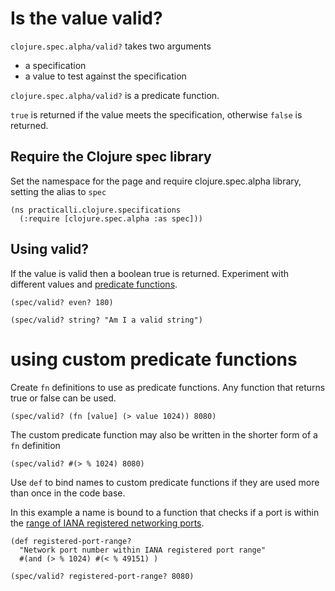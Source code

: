 # Is the value valid?
`clojure.spec.alpha/valid?` takes two arguments
- a specification
- a value to test against the specification

`clojure.spec.alpha/valid?` is a predicate function.

`true` is returned if the value meets the specification, otherwise `false` is returned.

## Require the Clojure spec library
Set the namespace for the page and require clojure.spec.alpha library, setting the alias to `spec`
```eval-clojure
(ns practicalli.clojure.specifications
  (:require [clojure.spec.alpha :as spec]))
```

## Using valid?
If the value is valid then a boolean true is returned.  Experiment with different values and [predicate functions](/reference/clojure/predicate-functions.md).
```eval-clojure
(spec/valid? even? 180)
```
 <!-- => true -->

```eval-clojure
(spec/valid? string? "Am I a valid string")
```
 <!-- => true -->


# using custom predicate functions
Create `fn` definitions to use as predicate functions.  Any function that returns true or false can be used.

```eval-clojure
(spec/valid? (fn [value] (> value 1024)) 8080)
```

The custom predicate function may also be written in the shorter form of a `fn` definition
```eval-clojure
(spec/valid? #(> % 1024) 8080)
```

Use `def` to bind names to custom predicate functions if they are used more than once in the code base.

In this example a name is bound to a function that checks if a port is within the [range of IANA registered networking ports](https://en.wikipedia.org/wiki/Port_(computer_networking)#Common_port_numbers).
```eval-clojure
(def registered-port-range?
  "Network port number within IANA registered port range"
  #(and (> % 1024) #(< % 49151) )

(spec/valid? registered-port-range? 8080)
```
